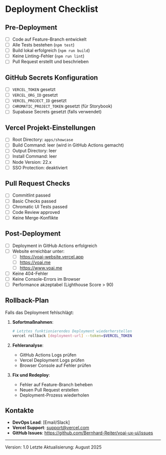 # Deployment Checklist

## Pre-Deployment

- [ ] Code auf Feature-Branch entwickelt
- [ ] Alle Tests bestehen (`npm test`)
- [ ] Build lokal erfolgreich (`npm run build`)
- [ ] Keine Linting-Fehler (`npm run lint`)
- [ ] Pull Request erstellt und beschrieben

## GitHub Secrets Konfiguration

- [ ] `VERCEL_TOKEN` gesetzt
- [ ] `VERCEL_ORG_ID` gesetzt  
- [ ] `VERCEL_PROJECT_ID` gesetzt
- [ ] `CHROMATIC_PROJECT_TOKEN` gesetzt (für Storybook)
- [ ] Supabase Secrets gesetzt (falls verwendet)

## Vercel Projekt-Einstellungen

- [ ] Root Directory: `apps/showcase`
- [ ] Build Command: leer (wird in GitHub Actions gemacht)
- [ ] Output Directory: leer
- [ ] Install Command: leer
- [ ] Node Version: 22.x
- [ ] SSO Protection: deaktiviert

## Pull Request Checks

- [ ] Commitlint passed
- [ ] Basic Checks passed
- [ ] Chromatic UI Tests passed
- [ ] Code Review approved
- [ ] Keine Merge-Konflikte

## Post-Deployment

- [ ] Deployment in GitHub Actions erfolgreich
- [ ] Website erreichbar unter:
  - [ ] https://voai-website.vercel.app
  - [ ] https://voai.me
  - [ ] https://www.voai.me
- [ ] Keine 404-Fehler
- [ ] Keine Console-Errors im Browser
- [ ] Performance akzeptabel (Lighthouse Score > 90)

## Rollback-Plan

Falls das Deployment fehlschlägt:

1. **Sofortmaßnahmen**:
   ```bash
   # Letztes funktionierendes Deployment wiederherstellen
   vercel rollback [deployment-url] --token=$VERCEL_TOKEN
   ```

2. **Fehleranalyse**:
   - GitHub Actions Logs prüfen
   - Vercel Deployment Logs prüfen
   - Browser Console auf Fehler prüfen

3. **Fix und Redeploy**:
   - Fehler auf Feature-Branch beheben
   - Neuen Pull Request erstellen
   - Deployment-Prozess wiederholen

## Kontakte

- **DevOps Lead**: [Email/Slack]
- **Vercel Support**: support@vercel.com
- **GitHub Issues**: https://github.com/Bernhard-Reiter/voai-ux-ui/issues

---

Version: 1.0
Letzte Aktualisierung: August 2025